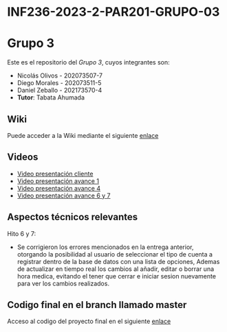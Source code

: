 # INF236-2023-2-PAR201-GRUPO-03

# Grupo 3

Este es el repositorio del *Grupo 3*, cuyos integrantes son:

* Nicolás Olivos - 202073507-7
* Diego Morales - 202073511-5
* Daniel Zeballo - 202173570-4
* **Tutor**: Tabata Ahumada

## Wiki

Puede acceder a la Wiki mediante el siguiente [enlace](https://github.com/Tabby2109/INF236-2023-2-PAR201-GRUPO-03/wiki)

## Videos

* [Video presentación cliente](https://www.youtube.com)
* [Video presentación avance 1](https://youtu.be/mGczz_st944?si=gjpl269IzdQoQYwC)
* [Video presentación avance 4](https://www.youtube.com/watch?v=KNrN7Hrpc2A)
* [Video presentación avance 6 y 7](https://www.youtube.com/watch?v=YPy95fzf69c)

## Aspectos técnicos relevantes

Hito 6 y 7:
- Se corrigieron los errores mencionados en la entrega anterior, otorgando la posibilidad al usuario de seleccionar el tipo de cuenta a registrar dentro de la base de datos
con una lista de opciones, Ademas de actualizar en tiempo real los cambios al añadir, editar o borrar una hora medica, evitando el tener que cerrar
e iniciar sesion nuevamente para ver los cambios realizados.

## Codigo final en el branch llamado master
Acceso al codigo del proyecto final en el siguiente [enlace](https://github.com/Tabby2109/INF236-2023-2-PAR201-GRUPO-03/tree/master)



